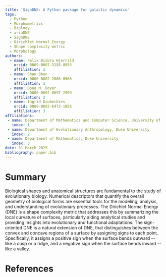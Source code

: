 ```yaml
---
title: 'SignDNE: A Python package for galactic dynamics'
tags:
  - Python
  - Morphometrics
  - Biology
  - ariaDNE
  - SignDNE
  - Dirichlet Normal Energy
  - Shape complexity metric
  - Morphology
authors:
  - name: Felix Risbro Hjerrild
    orcid: 0009-0007-3158-0553
    affiliation: 1
  - name: Shan Shan
    orcid: 0000-0002-2880-0566
    affiliation: 1
  - name: Doug M. Boyer
    orcid: 0000-0002-8697-2999
    affiliation: 2
  - name: Ingrid Daubechies
    orcid: 0000-0002-6472-1056
    affiliation: 3
affiliations:
 - name: Department of Mathematics and Computer Science, University of Southern Denmark
   index: 1
 - name: Department of Evolutionary Anthropology, Duke University
   index: 2
 - name: Department of Mathematics, Duke University
   index: 3
date: 31 March 2025
bibliography: paper.bib
---
```


# Summary
Biological shapes and anatomical structures are fundamental to the study of evolutionary biology. Numerical descriptors that quantify the overall geometry of biological forms are essential tools for the modeling, analysis, and understanding of evolutionary processes. The Dirichlet Normal Energy (DNE) is a shape complexity metric that addresses this by summarizing the local curvature of surfaces, particularly aiding analytical studies and providing insights into evolutionary and functional adaptations. The sign-oriented DNE is a natural extension of DNE, that distinguishes between the convex and concave regions of a surface by assigning signs to each point. Specifically, it assigns a positive sign when the surface bends outward -- like a cusp or a ridge, and a negative sign when the surface bends inward -- like a valley.


# References
